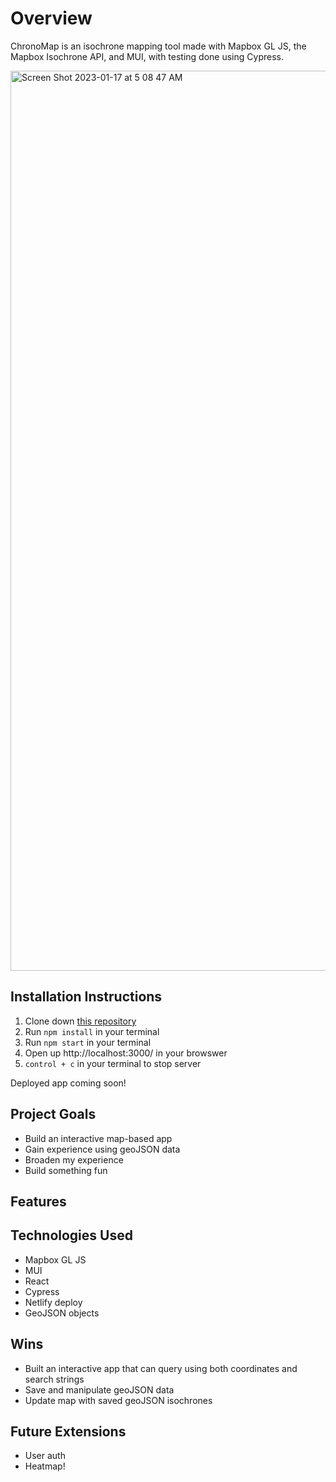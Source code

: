 # Overview
ChronoMap is an isochrone mapping tool made with Mapbox GL JS, the Mapbox Isochrone API, and MUI, with testing done using Cypress.

<img width="1440" alt="Screen Shot 2023-01-17 at 5 08 47 AM" src="https://user-images.githubusercontent.com/110298370/212870031-ee46de25-32ae-4469-8bc8-c8084e910766.png">

## Installation Instructions
1. Clone down [this repository]('https://github.com/jwasmer/ChronoMap')
1. Run `npm install` in your terminal
1. Run `npm start` in your terminal
1. Open up http://localhost:3000/ in your browswer
1. `control + c` in your terminal to stop server

Deployed app coming soon!

## Project Goals
 * Build an interactive map-based app
 * Gain experience using geoJSON data
 * Broaden my experience
 * Build something fun

 ## Features

## Technologies Used
* Mapbox GL JS
* MUI
* React
* Cypress
* Netlify deploy
* GeoJSON objects

## Wins
* Built an interactive app that can query using both coordinates and search strings
* Save and manipulate geoJSON data
* Update map with saved geoJSON isochrones

## Future Extensions
* User auth
* Heatmap!



